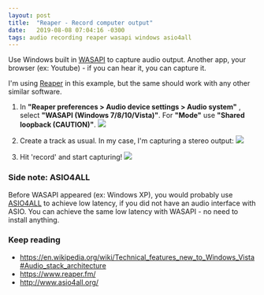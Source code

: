 ```yaml
---
layout: post
title:  "Reaper - Record computer output"
date:   2019-08-08 07:04:16 -0300
tags: audio recording reaper wasapi windows asio4all
---
```

Use Windows built in [WASAPI](https://en.wikipedia.org/wiki/Technical_features_new_to_Windows_Vista#Audio_stack_architecture) to capture audio output. Another app, your browser (ex: Youtube) - if you can hear it, you can capture it.

I'm using [Reaper](https://www.reaper.fm/) in this example, but the same should work with any other similar software.

1. In **"Reaper preferences > Audio device settings > Audio system"** , select **"WASAPI (Windows 7/8/10/Vista)"**. For **"Mode"** use **"Shared loopback (CAUTION)"**.
![](https://blog.supermasita.com/assets/posts_pics/2019-08-09-Reaper-Record_computer_output.pic01.jpg)

2. Create a track as usual. In my case, I'm capturing a stereo output:
![](https://blog.supermasita.com/assets/posts_pics/2019-08-09-Reaper-Record_computer_output.pic02.jpg)

3. Hit 'record' and start capturing! 
![](https://blog.supermasita.com/assets/posts_pics/2019-08-09-Reaper-Record_computer_output.pic04.jpg)


### Side note: ASIO4ALL
Before WASAPI appeared (ex: Windows XP), you would probably use [ASIO4ALL](https://en.wikipedia.org/wiki/Audio_Stream_Input/Output) to achieve low latency, if you did not have an audio interface with ASIO. You can achieve the same low latency with WASAPI - no need to install anything.

### Keep reading
* <https://en.wikipedia.org/wiki/Technical_features_new_to_Windows_Vista#Audio_stack_architecture>
* <https://www.reaper.fm/>
* <http://www.asio4all.org/>
